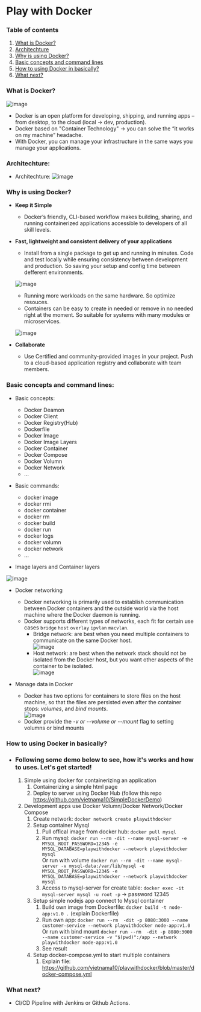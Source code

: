 # Play with Docker

### Table of contents

1.  [What is Docker?](#what-is-docker)
2.  [Architechture](#architechture)
3.  [Why is using Docker?](#why-is-using-docker)
4.  [Basic concepts and command lines](#basic-concepts-and-command-lines)
5.  [How to using Docker in basically?](#how-to-using-docker-in-basically)
6.  [What next?](#what-next)

### What is Docker?
![image](https://user-images.githubusercontent.com/15383075/171147109-8bff0707-be72-45ae-9c54-aaedf5578f2a.png)

-	Docker is an open platform for developing, shipping, and running apps – from desktop, to the cloud (local -> dev, production).
-	Docker based on "Container Technology" -> you can solve the “it works on my machine” headache.
-	With Docker, you can manage your infrastructure in the same ways you manage your applications.
### Architechture:
	
- 	Architechture:
	![image](https://user-images.githubusercontent.com/15383075/170934097-435dd734-491c-4666-8703-42f8654e79d9.png)

### Why is using Docker?
-	**Keep it Simple**
	- Docker’s friendly, CLI-based workflow makes building, sharing, and running containerized applications accessible to developers of all skill levels.
	
-	**Fast, lightweight and consistent delivery of your applications**
	- Install from a single package to get up and running in minutes. Code and test locally while ensuring consistency between development and production. So saving your setup and config time between defferent environments.
	
	![image](https://user-images.githubusercontent.com/15383075/170947710-b9f8514d-cc60-4c17-a6e0-5717272521ab.png)
	
	- Running more workloads on the same hardware. So optimize resouces.
	- Containers can be easy to create in needed or remove in no needed right at the moment. So suitable for systems with many modules or microservices.
	
	![image](https://user-images.githubusercontent.com/15383075/170949147-a5e9fe7b-c936-455c-99b0-ad22b3147161.png)

-	**Collaborate**
	- Use Certified and community-provided images in your project. Push to a cloud-based application registry and collaborate with team members.

### Basic concepts and command lines:
-	Basic concepts:
	- Docker Deamon
	- Docker Client
	- Docker Registry(Hub)
	- Dockerfile
	- Docker Image
	- Docker Image Layers
	- Docker Container
	- Docker Compose
	- Docker Volumn
	- Docker Network
	- ...

-	Basic commands:
	- docker image
	- docker rmi
	- docker container
	- docker rm
	- docker build
	- docker run 
	- docker logs
	- docker volumn
	- docker network
	- ...
	
-	Image layers and Container layers

![image](https://user-images.githubusercontent.com/15383075/172034762-07bb4385-115c-45f0-a7f2-2e5e675f8e56.png)

-	Docker networking
	- Docker networking is primarily used to establish communication between Docker containers and the outside world via the host machine where the Docker daemon is running.
	- Docker supports different types of networks, each fit for certain use cases `bridge` `host` `overlay` `ipvlan` `macvlan`.
		- Bridge network: are best when you need multiple containers to communicate on the same Docker host. <br>
		![image](https://user-images.githubusercontent.com/15383075/172403798-c4245ed0-8137-47c0-900c-54311d881d3d.png)
		- Host network: are best when the network stack should not be isolated from the Docker host, but you want other aspects of the container to be isolated. <br>
		![image](https://user-images.githubusercontent.com/15383075/172404700-c405156e-09ea-41c6-9c64-80d607e8aebb.png)
		
-	Manage data in Docker
	- Docker has two options for containers to store files on the host machine, so that the files are persisted even after the container stops: *volumes*, and *bind mounts*. <br>
	![image](https://user-images.githubusercontent.com/15383075/172640756-a9dd4401-dfb4-468a-a8c8-a05a36bfdd07.png)
	- Docker provide the *-v or --volume or --mount* flag to setting volumns or bind mounts

### How to using Docker in basically?
-	### Following some demo below to see, how it's works and how to uses. Let's get started!
	1. Simple using docker for containerizing an application
		1. Containerizing a simple html page
		2. Deploy to server using Docker Hub
		(follow this repo https://github.com/vietnama10/SimpleDockerDemo)
	2. Development apps use Docker Volumn/Docker Network/Docker Compose
		1. Create network: `docker network create playwithdocker`
		2. Setup container Mysql
			1. Pull offical image from docker hub: `docker pull mysql`
			2. Run mysql: `docker run --rm -dit --name mysql-server -e MYSQL_ROOT_PASSWORD=12345 -e MYSQL_DATABASE=playwithdocker --network playwithdocker mysql` <br> Or run with volume `docker run --rm -dit --name mysql-server -v mysql-data:/var/lib/mysql -e MYSQL_ROOT_PASSWORD=12345 -e MYSQL_DATABASE=playwithdocker --network playwithdocker mysql`
			3. Access to mysql-server for create table: `docker exec -it mysql-server mysql -u root -p` -> password 12345
		3. Setup simple nodejs app connect to Mysql container
			1. Build own image from Dockerfile: `docker build -t node-app:v1.0 .` (explain Dockerfile)
			2. Run own app: `docker run --rm  -dit -p 8080:3000 --name customer-service --network playwithdocker node-app:v1.0` <br> Or run with bind mount `docker run --rm  -dit -p 8080:3000 --name customer-service -v "$(pwd)":/app --network playwithdocker node-app:v1.0`
			3. See result
		4. Setup docker-compose.yml to start multiple containers
			1. Explain file: https://github.com/vietnama10/playwithdocker/blob/master/docker-compose.yml
		
### What next?
-	CI/CD Pipeline with Jenkins or Github Actions.
